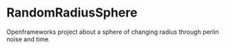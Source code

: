# RandomRadiusSphere
Openframeworks project about a sphere of changing radius through perlin noise and time.
